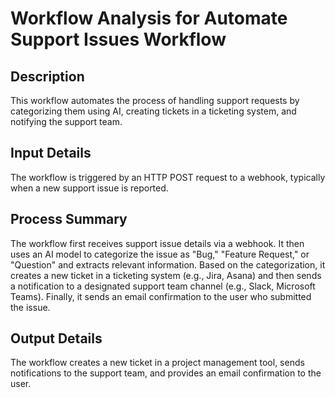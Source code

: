 # Workflow Analysis for Automate Support Issues Workflow

## Description
This workflow automates the process of handling support requests by categorizing them using AI, creating tickets in a ticketing system, and notifying the support team.

## Input Details
The workflow is triggered by an HTTP POST request to a webhook, typically when a new support issue is reported.

## Process Summary
The workflow first receives support issue details via a webhook. It then uses an AI model to categorize the issue as "Bug," "Feature Request," or "Question" and extracts relevant information. Based on the categorization, it creates a new ticket in a ticketing system (e.g., Jira, Asana) and then sends a notification to a designated support team channel (e.g., Slack, Microsoft Teams). Finally, it sends an email confirmation to the user who submitted the issue.

## Output Details
The workflow creates a new ticket in a project management tool, sends notifications to the support team, and provides an email confirmation to the user.
